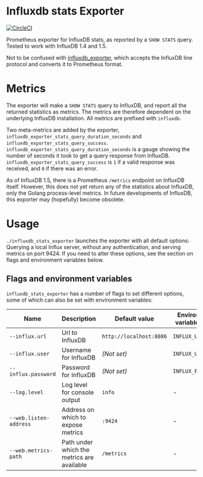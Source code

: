 # Influxdb stats Exporter

[![CircleCI](https://circleci.com/gh/carlpett/influxdb_stats_exporter.svg?style=shield)](https://circleci.com/gh/carlpett/influxdb_stats_exporter)

Prometheus exporter for InfluxDB stats, as reported by a `SHOW STATS` query. Tested to work with InfluxDB 1.4 and 1.5.

Not to be confused with [influxdb_exporter](https://github.com/prometheus/influxdb_exporter/), which accepts the InfluxDB line protocol and converts it to Prometheus format.

# Metrics
The exporter will make a `SHOW STATS` query to InfluxDB, and report all the returned statistics as metrics. The metrics are therefore dependent on the underlying InfluxDB installation. All metrics are prefixed with `influxdb`.

Two meta-metrics are added by the exporter, `influxdb_exporter_stats_query_duration_seconds` and `influxdb_exporter_stats_query_success`. `influxdb_exporter_stats_query_duration_seconds` is a gauge showing the number of seconds it took to get a query response from InfluxDB. `influxdb_exporter_stats_query_success` is `1` if a valid response was received, and `0` if there was an error.

As of InfluxDB 1.5, there is a Prometheus `/metrics` endpoint on InfluxDB itself. However, this does not yet return any of the statistics about InfluxDB, only the Golang process-level metrics. In future developments of InfluxDB, this exporter may (hopefully) become obsolete.

# Usage
`./influxdb_stats_exporter` launches the exporter with all default options: Querying a local Influx server, without any authentication, and serving metrics on port 9424. If you need to alter these options, see the section on flags and environment variables below.

## Flags and environment variables
`influxdb_stats_exporter` has a number of flags to set different options, some of which can also be set with environment variables:

Name     | Description | Default value | Environment variable name
---------|-------------|---------------|--------------------------
`--influx.url` | Url to InfluxDB | `http://localhost:8086` | `INFLUX_URL`
`--influx.user` | Username for InfluxDB | _(Not set)_ | `INFLUX_USER`
`--influx.password` | Password for InfluxDB | _(Not set)_ | `INFLUX_PASSWORD`
`--log.level` | Log level for console output | `info` | -
`--web.listen-address` | Address on which to expose metrics | `:9424` | -
`--web.metrics-path` | Path under which the metrics are available | `/metrics` | -

